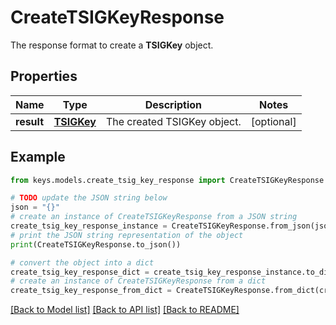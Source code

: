 # CreateTSIGKeyResponse

The response format to create a __TSIGKey__ object.

## Properties

Name | Type | Description | Notes
------------ | ------------- | ------------- | -------------
**result** | [**TSIGKey**](TSIGKey.md) | The created TSIGKey object. | [optional] 

## Example

```python
from keys.models.create_tsig_key_response import CreateTSIGKeyResponse

# TODO update the JSON string below
json = "{}"
# create an instance of CreateTSIGKeyResponse from a JSON string
create_tsig_key_response_instance = CreateTSIGKeyResponse.from_json(json)
# print the JSON string representation of the object
print(CreateTSIGKeyResponse.to_json())

# convert the object into a dict
create_tsig_key_response_dict = create_tsig_key_response_instance.to_dict()
# create an instance of CreateTSIGKeyResponse from a dict
create_tsig_key_response_from_dict = CreateTSIGKeyResponse.from_dict(create_tsig_key_response_dict)
```
[[Back to Model list]](../README.md#documentation-for-models) [[Back to API list]](../README.md#documentation-for-api-endpoints) [[Back to README]](../README.md)


